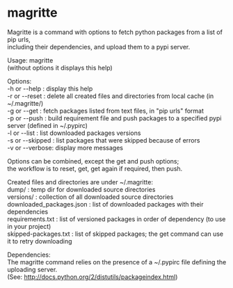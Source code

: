 magritte
========

Magritte is a command with options to fetch python packages from a list of pip urls,  
including their dependencies, and upload them to a pypi server.

Usage: magritte  
(without options it displays this help)

Options:  
-h or --help : display this help  
-r or --reset : delete all created files and directories from local cache (in ~/.magritte/)  
-g or --get <lists of files> : fetch packages listed from text files, in "pip urls" format  
-p or --push <server>: build requirement file and push packages to a specified pypi server (defined in ~/.pypirc)  
-l or --list : list downloaded packages versions  
-s or --skipped : list packages that were skipped because of errors  
-v or --verbose: display more messages  

Options can be combined, except the get and push options;  
the workflow is to reset, get, get again if required, then push.  

Created files and directories are under ~/.magritte:  
dump/ : temp dir for downloaded source directories  
versions/ : collection of all downloaded source directories  
downloaded_packages.json : list of downloaded packages with their dependencies  
requirements.txt : list of versioned packages in order of dependency (to use in your project)  
skipped-packages.txt :  list of skipped packages; the get command can use it to retry downloading  

Dependencies:  
The magritte command relies on the presence of a ~/.pypirc file defining the uploading server.  
(See: http://docs.python.org/2/distutils/packageindex.html)
